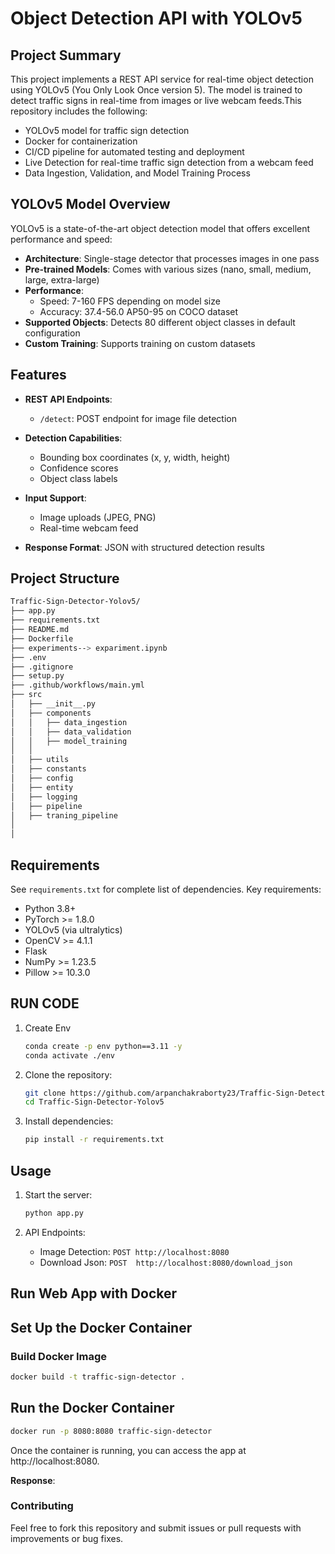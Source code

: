 # Object Detection API with YOLOv5

## Project Summary
This project implements a REST API service for real-time object detection using YOLOv5 (You Only Look Once version 5). The model is trained to detect traffic signs in real-time from images or live webcam feeds.This repository includes the following:

* YOLOv5 model for traffic sign detection
* Docker for containerization
* CI/CD pipeline for automated testing and deployment
* Live Detection for real-time traffic sign detection from a webcam feed
* Data Ingestion, Validation, and Model Training Process

## YOLOv5 Model Overview
YOLOv5 is a state-of-the-art object detection model that offers excellent performance and speed:

- **Architecture**: Single-stage detector that processes images in one pass
- **Pre-trained Models**: Comes with various sizes (nano, small, medium, large, extra-large)
- **Performance**: 
  - Speed: 7-160 FPS depending on model size
  - Accuracy: 37.4-56.0 AP50-95 on COCO dataset
- **Supported Objects**: Detects 80 different object classes in default configuration
- **Custom Training**: Supports training on custom datasets

## Features

- **REST API Endpoints**:
  - `/detect`: POST endpoint for image file detection
  
- **Detection Capabilities**:
  - Bounding box coordinates (x, y, width, height)
  - Confidence scores
  - Object class labels
- **Input Support**:
  - Image uploads (JPEG, PNG)
  - Real-time webcam feed
- **Response Format**: JSON with structured detection results

## Project Structure
```bash
Traffic-Sign-Detector-Yolov5/
├── app.py
├── requirements.txt
├── README.md                   
├── Dockerfile
├── experiments--> expariment.ipynb 
├── .env
├── .gitignore
├── setup.py
├── .github/workflows/main.yml
├── src
│   ├── __init__.py
│   ├── components
│   │   ├── data_ingestion
│   │   ├── data_validation
│   │   ├── model_training
│   │  
│   ├── utils
│   ├── constants
│   ├── config
│   ├── entity
│   ├── logging
│   ├── pipeline
│   ├── traning_pipeline
│  
│   
```

## Requirements

See `requirements.txt` for complete list of dependencies. Key requirements:

- Python 3.8+
- PyTorch >= 1.8.0
- YOLOv5 (via ultralytics)
- OpenCV >= 4.1.1
- Flask
- NumPy >= 1.23.5
- Pillow >= 10.3.0

## RUN CODE
1. Create Env
   ```bash
   conda create -p env python==3.11 -y
   conda activate ./env
   ```

2. Clone the repository:
   ```bash
   git clone https://github.com/arpanchakraborty23/Traffic-Sign-Detector-Yolov5.git
   cd Traffic-Sign-Detector-Yolov5
   ```

3. Install dependencies:
   ```bash
   pip install -r requirements.txt
   ```

## Usage

1. Start the server:
   ```bash
   python app.py
   ```

2. API Endpoints:
   - Image Detection: `POST http://localhost:8080`
   - Download Json:    `POST  http://localhost:8080/download_json  `

## Run Web App with Docker
## Set Up the Docker Container
### Build Docker Image
```bash
docker build -t traffic-sign-detector .
```
## Run the Docker Container
```bash 
docker run -p 8080:8080 traffic-sign-detector
```
Once the container is running, you can access the app at http://localhost:8080.


**Response**:

### Contributing
Feel free to fork this repository and submit issues or pull requests with improvements or bug fixes.